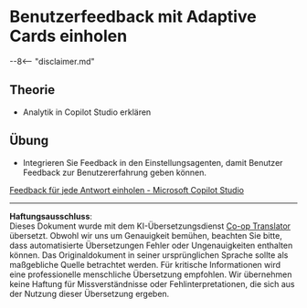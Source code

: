 <!--
CO_OP_TRANSLATOR_METADATA:
{
  "original_hash": "729a62989ca37495e9c42888d3933137",
  "translation_date": "2025-10-17T19:26:38+00:00",
  "source_file": "docs/operative-preview/11-obtain-user-feedback/README.md",
  "language_code": "de"
}
-->
# Benutzerfeedback mit Adaptive Cards einholen

--8<-- "disclaimer.md"

## Theorie

- Analytik in Copilot Studio erklären

## Übung

- Integrieren Sie Feedback in den Einstellungsagenten, damit Benutzer Feedback zur Benutzererfahrung geben können.

[Feedback für jede Antwort einholen - Microsoft Copilot Studio](https://learn.microsoft.com/microsoft-copilot-studio/guidance/adaptive-card-add-feedback-for-every-response)

---

**Haftungsausschluss**:  
Dieses Dokument wurde mit dem KI-Übersetzungsdienst [Co-op Translator](https://github.com/Azure/co-op-translator) übersetzt. Obwohl wir uns um Genauigkeit bemühen, beachten Sie bitte, dass automatisierte Übersetzungen Fehler oder Ungenauigkeiten enthalten können. Das Originaldokument in seiner ursprünglichen Sprache sollte als maßgebliche Quelle betrachtet werden. Für kritische Informationen wird eine professionelle menschliche Übersetzung empfohlen. Wir übernehmen keine Haftung für Missverständnisse oder Fehlinterpretationen, die sich aus der Nutzung dieser Übersetzung ergeben.